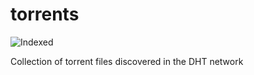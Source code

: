 torrents 
========
![Indexed](https://img.shields.io/badge/indexed-71342-blue)

Collection of torrent files discovered in the DHT network
